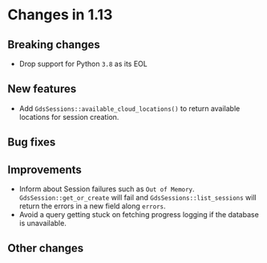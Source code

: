 # Changes in 1.13


## Breaking changes

* Drop support for Python `3.8` as its EOL


## New features

* Add `GdsSessions::available_cloud_locations()` to return available locations for session creation.


## Bug fixes


## Improvements

* Inform about Session failures such as `Out of Memory`. `GdsSession::get_or_create` will fail and `GdsSessions::list_sessions` will return the errors in a new field along `errors`.
* Avoid a query getting stuck on fetching progress logging if the database is unavailable.


## Other changes
